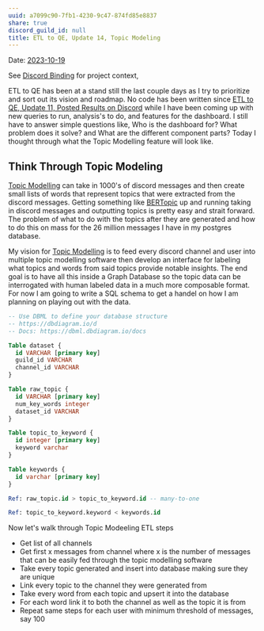 ```yaml
---
uuid: a7099c90-7fb1-4230-9c47-874fd85e8837
share: true
discord_guild_id: null
title: ETL to QE, Update 14, Topic Modeling
---
```

Date: [2023-10-19](/2023-10-19)

See [Discord Binding](/1c376bfd-75ef-4c0d-9e23-3680653de55f) for project context,

ETL to QE has been at a stand still the last couple days as I try to prioritize and sort out its vision and roadmap. No code has been written since [ETL to QE, Update 11, Posted Results on Discord](/a04a75b2-d970-44fc-8e09-53b3aeca6f2f) while I have been coming up with new queries to run, analysis's to do, and features for the dashboard. I still have to answer simple questions like, Who is the dashboard for? What problem does it solve? and What are the different component parts? Today I thought through what the Topic Modelling feature will look like.
## Think Through Topic Modeling

[Topic Modelling](/97862aeb-dad1-4e01-bfe7-46210ddfc50c) can take in 1000's of discord messages and then create small lists of words that represent topics that were extracted from the discord messages. Getting something like [BERTopic](/BERTopic) up and running taking in discord messages and outputting topics is pretty easy and strait forward. The problem of what to do with the topics after they are generated and how to do this on mass for the 26 million messages I have in my postgres database.

My vision for [Topic Modelling](/97862aeb-dad1-4e01-bfe7-46210ddfc50c) is to feed every discord channel and user into multiple topic modelling software then develop an interface for labeling what topics and words from said topics provide notable insights. The end goal is to have all this inside a Graph Database so the topic data can be interrogated with human labeled data in a much more composable format. For now I am going to write a SQL schema to get a handel on how I am planning on playing out with the data.

``` SQL
-- Use DBML to define your database structure
-- https://dbdiagram.io/d
-- Docs: https://dbml.dbdiagram.io/docs

Table dataset {
  id VARCHAR [primary key]
  guild_id VARCHAR
  channel_id VARCHAR
}

Table raw_topic {
  id VARCHAR [primary key]
  num_key_words integer
  dataset_id VARCHAR
}

Table topic_to_keyword {
  id integer [primary key]
  keyword varchar
}

Table keywords {
  id varchar [primary key]
}

Ref: raw_topic.id > topic_to_keyword.id -- many-to-one

Ref: topic_to_keyword.keyword < keywords.id

```

Now let's walk through Topic Modeeling ETL steps
	
* Get list of all channels
* Get first x messages from channel where x is the number of messages that can be easily fed through the topic modelling software
* Take every topic generated and insert into database making sure they are unique
* Link every topic to the channel they were generated from
* Take every word from each topic and upsert it into the database
* For each word link it to both the channel as well as the topic it is from
* Repeat same steps for each user with minimum threshold of messages, say 100